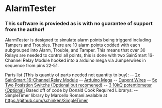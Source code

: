 <h1>AlarmTester</h1>
<h3>This software is provieded as is with no guarantee of support from the author!</h3>
AlarmTester is designed to simulate alarm points being triggerd including Tampers and Trouples. There are 10 alarm points codded with each subgrouped into Alarm, Trouble, and Tamper. This means that over 30 Relays are needed to control all points, this is done with two SainSmart 16-Channel Relay Module hooked into a arduino mega via Jumperwires in sequence from pins 22-51.

Parts list (This is quantiy of parts needed not quantity to buy):
   -- <a href="https://amzn.to/2C445wj">2x SainSmart 16-Channel Relay Module</a>
   -- <a href="https://amzn.to/2CaDA8e">Arduino Mega</a>
   -- <a href="https://amzn.to/2C4uU3o">Dupont Wires</a>
   -- <a href="https://amzn.to/2C4vM8a">5x Two Posistion Switchs (Optional but recomened)</a>
   -- <a href="https://amzn.to/2C46LtL">3 10kΩ potentiometer (Optional)</a>
Based off of code by Donald Cook
Required Librarys:
--SimpleTimer library by Marcello Romani avalable at https://github.com/schinken/SimpleTimer
